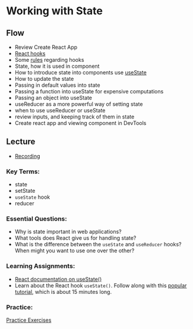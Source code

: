 # Working with State

## Flow

- Review Create React App
- [React hooks](https://reactjs.org/docs/hooks-overview.html)
- Some [rules](https://reactjs.org/docs/hooks-rules.html) regarding hooks
- State, how it is used in component
- How to introduce state into components use [useState](https://reactjs.org/docs/hooks-state.html)
- How to update the state
- Passing in default values into state
- Passing a function into useState for expensive computations
- Passing an object into useState
- useReducer as a more powerful way of setting state
- when to use useReducer or useState
- review inputs, and keeping track of them in state
- Create react app and viewing component in DevTools

## Lecture

- [Recording](https://us02web.zoom.us/rec/share/VKi7v9PWYs8Cc42oyql_l-XrXcDCNV5531t_RAVODTbaymJ7SRGW0RbuxDHgUqsF.jsiF46V7bVzT66Cz)

### Key Terms:

- state
- setState
- `useState` hook
- reducer

### Essential Questions:

- Why is state important in web applications?
- What tools does React give us for handling state?
- What is the difference between the `useState` and `useReducer` hooks? When might you want to use one over the other?

### Learning Assignments:

- [React documentation on useState()](https://reactjs.org/docs/hooks-state.html)
- Learn about the React hook `useState()`. Follow along with this [popular tutorial](https://www.youtube.com/watch?v=9xhKH43llhU), which is about 15 minutes long.

### Practice:

[Practice Exercises](./practice/exercises.md)
